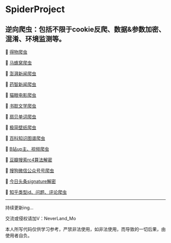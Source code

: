 # SpiderProject

## __逆向爬虫：包括不限于cookie反爬、数据&参数加密、混淆、环境监测等。__

🚩 [得物爬虫](https://github.com/Neverlandsyb/SpiderProject/blob/main/DeWuSpider)

🚩 [马蜂窝爬虫](https://github.com/Neverlandsyb/SpiderProject/blob/main/MafengwoSpider)

🚩 [澎湃新闻爬虫](https://github.com/Neverlandsyb/SpiderProject/blob/main/PengpaiSpider)

🚩 [药智新闻爬虫](https://github.com/Neverlandsyb/SpiderProject/blob/main/YaozhiNewsSpider)

🚩 [猫眼电影爬虫](https://github.com/Neverlandsyb/SpiderProject/blob/main/MaoyanSpider)

🚩 [书耽文学爬虫](https://github.com/Neverlandsyb/SpiderProject/blob/main/ShudanSpider)

🚩 [扇贝单词爬虫](https://github.com/Neverlandsyb/SpiderProject/blob/main/ShanbeiSpider)

🚩 [极简壁纸爬虫](https://github.com/Neverlandsyb/SpiderProject/blob/main/SimpleSpider)

🚩 [百科知识图谱爬虫](https://github.com/Neverlandsyb/SpiderProject/blob/main/BaiduRelationSpider)

🚩 [B站up主、视频爬虫](https://github.com/Neverlandsyb/SpiderProject/blob/main/BilibiliSpider)

🚩 [豆瓣搜索rc4算法解密](https://github.com/Neverlandsyb/SpiderProject/blob/main/DoubanSpider)

🚩 [搜狗微信公众号号爬虫](https://github.com/Neverlandsyb/SpiderProject/blob/main/SogouSpider)

🚩 [今日头条signature解密](https://github.com/Neverlandsyb/SpiderProject/blob/main/ToutiaoSpider)

🚩 [知乎类型id、问题、评论爬虫](https://github.com/Neverlandsyb/SpiderProject/blob/main/ZhihuSpider)

-------------------------------------------------------------------------------------------------------------------------

持续更新ing...

交流或侵权请加V：NeverLand_Mo

本人所写代码仅供学习参考，严禁非法使用，如非法使用，而导致的一切后果，由使用者自负。
